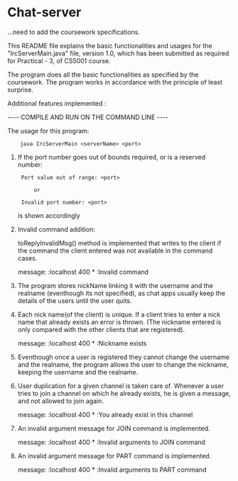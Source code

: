 # Chat-server

...need to add the coursework specifications.


This README file explains the basic functionalities and usages for
the "IrcServerMain.java" file, version 1.0, which has been submitted as
required for Practical - 3, of CS5001 course.

The program does all the basic functionalities as specified by the 
coursework. The program works in accordance with the principle of least surprise.

Additional features implemented :

---- COMPILE AND RUN ON THE COMMAND LINE ----

The usage for this program:

        java IrcServerMain <serverName> <port>

1) If the port number goes out of bounds required, or is a reserved number:
    
        Port value out of range: <port>
 
            or
 
        Invalid port number: <port>
        
   is shown accordingly

2) Invalid command addition:
    
    toReplyInvalidMsg() method is implemented that writes to the client if
    the command the client entered was not available in the command cases.
    
    message:
             :localhost 400 * :Invalid command
    
3) The program stores nickName linking it with the username and the realname
   (eventhough its not specified), as chat apps usually keep the details of the
   users until the user quits.
   
4) Each nick name(of the client) is unique. If a client tries to enter a nick name that
   already exists an error is thrown. (The nickname entered is only compared with the 
   other clients that are registered).
   
   message:
            :localhost 400 * :Nickname exists
   
5) Eventhough once a user is registered they cannot change the username and the realname,
   the program allows the user to change the nickname, keeping the username and the realname.
   
6) User duplication for a given channel is taken care of. Whenever a user tries to join a 
   channel on which he already exists, he is given a message, and not allowed to join again.
   
   message:
           :localhost 400 * :You already exist in this channel
   
7) An invalid argument message for JOIN command is implemented.

   message:
           :localhost 400 * :Invalid arguments to JOIN command

8) An invalid argument message for PART command is implemented.

   message:
           :localhost 400 * :Invalid arguments to PART command
